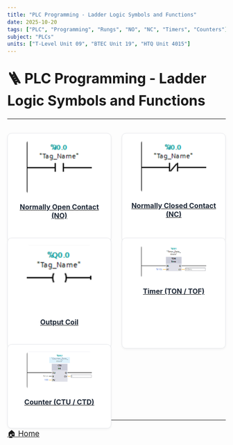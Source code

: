 ```yaml
---
title: "PLC Programming - Ladder Logic Symbols and Functions"
date: 2025-10-20
tags: ["PLC", "Programming", "Rungs", "NO", "NC", "Timers", "Counters"]
subject: "PLCs"
units: ["T-Level Unit 09", "BTEC Unit 19", "HTQ Unit 4015"]
---
```


<head>
  <style>
    .projects {
      display: grid;
      grid-template-columns: repeat(auto-fit, minmax(220px, 1fr));
      gap: 1.5rem;
      margin-top: 2rem;
    }

    .card-link {
      text-decoration: none;
    }

    .card {
      background: #ffffff;
      border: 1px solid #e5e7eb;
      border-radius: 10px;
      overflow: hidden;
      box-shadow: 0 2px 5px rgba(0, 0, 0, 0.05);
      transition: transform 0.2s ease;
      display: flex;
      flex-direction: column;
      align-items: center;
      padding: 1rem;
      height: 100%;
      text-align: center;
    }

    .card:hover {
      transform: scale(1.03);
    }

    .card img {
      width: 80%;
      max-width: 150px;
      height: auto;
      margin-bottom: 0.75rem;
      border-radius: 6px;
    }

    .card h3 {
      color: #1f2937;
      margin: 0.5rem 0 0;
      font-size: 1rem;
    }

    h1 {
      font-size: 2rem;
      margin-top: 2rem;
    }

    p {
      font-size: 1.1rem;
    }
  </style>
</head>

# 🪜 PLC Programming - Ladder Logic Symbols and Functions

---

<div class="projects">
  <a class="card-link" href="#">
    <div class="card">
      <img src="/images/PLC-Icons/NO Contact.png" alt="Normally Open Contact Symbol">
      <h3>Normally Open Contact (NO)</h3>
    </div>
  </a>

  <a class="card-link" href="#">
    <div class="card">
      <img src="/images/PLC-Icons/NC Contact.png" alt="Normally Closed Contact Symbol">
      <h3>Normally Closed Contact (NC)</h3>
    </div>
  </a>

  <a class="card-link" href="#">
    <div class="card">
      <img src="/images/PLC-Icons/Output.png" alt="Output Coil Symbol">
      <h3>Output Coil</h3>
    </div>
  </a>

  <a class="card-link" href="#">
    <div class="card">
      <img src="/images/PLC-Icons/TON Timer.png" alt="Timer Symbol">
      <h3>Timer (TON / TOF)</h3>
    </div>
  </a>

  <a class="card-link" href="#">
    <div class="card">
      <img src="/images/PLC-Icons/CTU Counter.png" alt="Counter Symbol">
      <h3>Counter (CTU / CTD)</h3>
    </div>
  </a>
</div>

---

<a href="https://engineeringshare.github.io/engineering-hub">🏠 Home</a>
